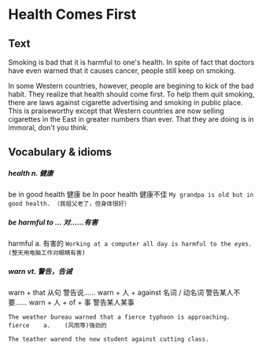 # Health Comes First

## Text
Smoking is bad that it is harmful to one's health. In spite of fact that doctors have even warned that it causes cancer, people still keep on smoking.

In some Western countries, however, people are begining to kick of the bad habit. They realize that health should come first. To help them quit smoking, there are laws against cigarette advertising and smoking in public place. This is praiseworthy except that Western countries are now selling cigarettes in the East in greater numbers than ever. That they are doing is in immoral, don't you think.

## Vocabulary & idioms

##### health n. 健康
be in good health 健康
be In poor health 健康不佳
`My grandpa is old but in good health. （我祖父老了，但身体很好）`

##### be harmful to ...    对......有害
harmful     a.    有害的
`Working at a computer all day is harmful to the eyes. (整天用电脑工作对眼睛有害)`

##### warn    vt.    警告，告诫
warn + that 从句    警告说……
warn + 人 + against 名词 / 动名词    警告某人不要……
warn + 人 + of + 事    警告某人某事

```
The weather bureau warned that a fierce typhoon is approaching. 
fierce    a.    (风雨等)强劲的

The teather warend the new student against cutting class. 

```




























